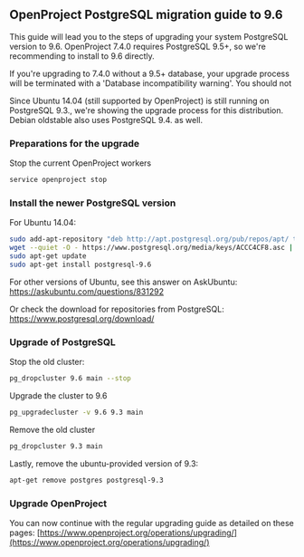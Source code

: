 ## OpenProject PostgreSQL migration guide to 9.6

This guide will lead you to the steps of upgrading your system PostgreSQL version to 9.6.
OpenProject 7.4.0 requires PostgreSQL 9.5+, so we're recommending to install to 9.6 directly.

If you're upgrading to 7.4.0 without a 9.5+ database, your upgrade process will be terminated with a 'Database incompatibility warning'. You should not 

Since Ubuntu 14.04 (still supported by OpenProject) is still running on PostgreSQL 9.3., we're showing the 
upgrade process for this distribution. Debian oldstable also uses PostgreSQL 9.4. as well.

### Preparations for the upgrade

Stop the current OpenProject workers

``` bash
service openproject stop
```

### Install the newer PostgreSQL version

For Ubuntu 14.04:

```bash
sudo add-apt-repository "deb http://apt.postgresql.org/pub/repos/apt/ trusty-pgdg main"
wget --quiet -O - https://www.postgresql.org/media/keys/ACCC4CF8.asc | sudo apt-key add -
sudo apt-get update
sudo apt-get install postgresql-9.6
```


For other versions of Ubuntu, see this answer on AskUbuntu:
https://askubuntu.com/questions/831292

Or check the download for repositories from PostgreSQL:
https://www.postgresql.org/download/


### Upgrade of PostgreSQL


 Stop the old cluster:
 
 ``` bash
 pg_dropcluster 9.6 main --stop
 ```
 
 Upgrade the cluster to 9.6
 
 ``` bash 
 pg_upgradecluster -v 9.6 9.3 main
 ```
 
 Remove the old cluster
 
 ``` bash
 pg_dropcluster 9.3 main
 ```
 
 Lastly, remove the ubuntu-provided version of 9.3:
 
 ``` bash 
 apt-get remove postgres postgresql-9.3
 ```
 
 ### Upgrade OpenProject
 
You can now continue with the regular upgrading guide as detailed on these pages:
[https://www.openproject.org/operations/upgrading/](https://www.openproject.org/operations/upgrading/)
